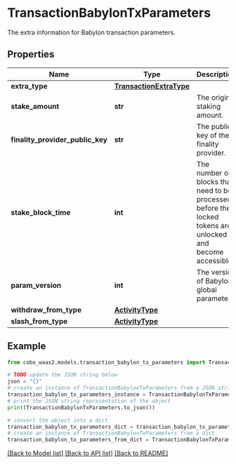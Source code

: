 # TransactionBabylonTxParameters

The extra information for Babylon transaction parameters.

## Properties

Name | Type | Description | Notes
------------ | ------------- | ------------- | -------------
**extra_type** | [**TransactionExtraType**](TransactionExtraType.md) |  | 
**stake_amount** | **str** | The original staking amount. | [optional] 
**finality_provider_public_key** | **str** | The public key of the finality provider. | [optional] 
**stake_block_time** | **int** | The number of blocks that need to be processed before the locked tokens are unlocked and become accessible. | [optional] 
**param_version** | **int** | The version of Babylon global parameters. | [optional] 
**withdraw_from_type** | [**ActivityType**](ActivityType.md) |  | [optional] 
**slash_from_type** | [**ActivityType**](ActivityType.md) |  | [optional] 

## Example

```python
from cobo_waas2.models.transaction_babylon_tx_parameters import TransactionBabylonTxParameters

# TODO update the JSON string below
json = "{}"
# create an instance of TransactionBabylonTxParameters from a JSON string
transaction_babylon_tx_parameters_instance = TransactionBabylonTxParameters.from_json(json)
# print the JSON string representation of the object
print(TransactionBabylonTxParameters.to_json())

# convert the object into a dict
transaction_babylon_tx_parameters_dict = transaction_babylon_tx_parameters_instance.to_dict()
# create an instance of TransactionBabylonTxParameters from a dict
transaction_babylon_tx_parameters_from_dict = TransactionBabylonTxParameters.from_dict(transaction_babylon_tx_parameters_dict)
```
[[Back to Model list]](../README.md#documentation-for-models) [[Back to API list]](../README.md#documentation-for-api-endpoints) [[Back to README]](../README.md)


